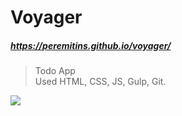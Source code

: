 # Voyager
##### https://peremitins.github.io/voyager/

> Todo App<br>
> Used HTML, CSS, JS, Gulp, Git.

[![](https://github.com/peremitins/voyager/blob/main/screen.jpg)](https://peremitins.github.io/voyager/)
